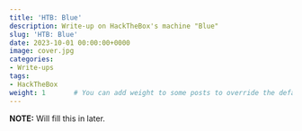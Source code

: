 ```yaml
---
title: 'HTB: Blue'
description: Write-up on HackTheBox's machine "Blue"
slug: 'HTB: Blue'
date: 2023-10-01 00:00:00+0000
image: cover.jpg
categories:
- Write-ups
tags:
- HackTheBox
weight: 1       # You can add weight to some posts to override the default sorting (date descending)
---
```


**NOTE:** Will fill this in later.
